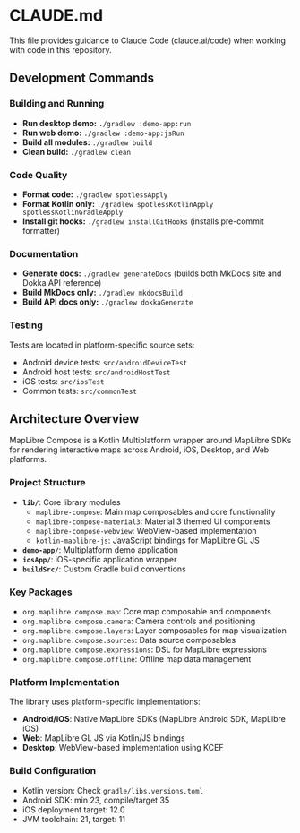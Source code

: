 # CLAUDE.md

This file provides guidance to Claude Code (claude.ai/code) when working with
code in this repository.

## Development Commands

### Building and Running

- **Run desktop demo:** `./gradlew :demo-app:run`
- **Run web demo:** `./gradlew :demo-app:jsRun`
- **Build all modules:** `./gradlew build`
- **Clean build:** `./gradlew clean`

### Code Quality

- **Format code:** `./gradlew spotlessApply`
- **Format Kotlin only:**
  `./gradlew spotlessKotlinApply spotlessKotlinGradleApply`
- **Install git hooks:** `./gradlew installGitHooks` (installs pre-commit
  formatter)

### Documentation

- **Generate docs:** `./gradlew generateDocs` (builds both MkDocs site and Dokka
  API reference)
- **Build MkDocs only:** `./gradlew mkdocsBuild`
- **Build API docs only:** `./gradlew dokkaGenerate`

### Testing

Tests are located in platform-specific source sets:

- Android device tests: `src/androidDeviceTest`
- Android host tests: `src/androidHostTest`
- iOS tests: `src/iosTest`
- Common tests: `src/commonTest`

## Architecture Overview

MapLibre Compose is a Kotlin Multiplatform wrapper around MapLibre SDKs for
rendering interactive maps across Android, iOS, Desktop, and Web platforms.

### Project Structure

- **`lib/`**: Core library modules
  - `maplibre-compose`: Main map composables and core functionality
  - `maplibre-compose-material3`: Material 3 themed UI components
  - `maplibre-compose-webview`: WebView-based implementation
  - `kotlin-maplibre-js`: JavaScript bindings for MapLibre GL JS
- **`demo-app/`**: Multiplatform demo application
- **`iosApp/`**: iOS-specific application wrapper
- **`buildSrc/`**: Custom Gradle build conventions

### Key Packages

- `org.maplibre.compose.map`: Core map composable and components
- `org.maplibre.compose.camera`: Camera controls and positioning
- `org.maplibre.compose.layers`: Layer composables for map visualization
- `org.maplibre.compose.sources`: Data source composables
- `org.maplibre.compose.expressions`: DSL for MapLibre expressions
- `org.maplibre.compose.offline`: Offline map data management

### Platform Implementation

The library uses platform-specific implementations:

- **Android/iOS**: Native MapLibre SDKs (MapLibre Android SDK, MapLibre iOS)
- **Web**: MapLibre GL JS via Kotlin/JS bindings
- **Desktop**: WebView-based implementation using KCEF

### Build Configuration

- Kotlin version: Check `gradle/libs.versions.toml`
- Android SDK: min 23, compile/target 35
- iOS deployment target: 12.0
- JVM toolchain: 21, target: 11
